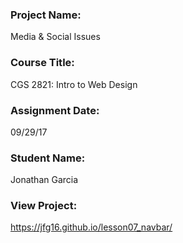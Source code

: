 ### Project Name:  
Media & Social Issues

### Course Title:
CGS 2821: Intro to Web Design

### Assignment Date:  
09/29/17

### Student Name:  
Jonathan Garcia

### View Project:
 https://jfg16.github.io/lesson07_navbar/

